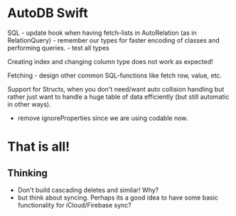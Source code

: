 # AutoDB Swift

SQL
	- update hook when having fetch-lists in AutoRelation (as in RelationQuery)
	- remember our types for faster encoding of classes and performing queries. 
	- test all types

Creating index and changing column type does not work as expected!

Fetching
	- design other common SQL-functions like fetch row, value, etc.

Support for Structs, when you don't need/want auto collision handling but rather just want to handle a huge table of data efficiently (but still automatic in other ways).  

- remove ignoreProperties since we are using codable now.

# That is all!

## Thinking

* Don't build cascading deletes and similar! Why?
* but think about syncing. Perhaps its a good idea to have some basic functionality for iCloud/Firebase sync?
